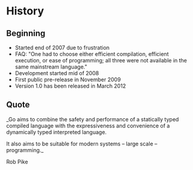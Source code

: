 # History

## Beginning

* Started end of 2007 due to frustration
* FAQ: "One had to choose either efficient compilation, efficient execution, or ease of programming; all three were not available in the same mainstream language."
* Development started mid of 2008
* First public pre-release in November 2009
* Version 1.0 has been released in March 2012

## Quote

_Go aims to combine the safety and performance of a statically typed compiled language with the expressiveness and convenience of a dynamically typed interpreted language.

It also aims to be suitable for modern systems – large scale – programming._

Rob Pike
